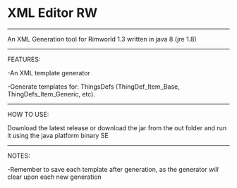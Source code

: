 # XML Editor RW
---
 An XML Generation tool for Rimworld 1.3 written in java 8 (jre 1.8)
 
---
FEATURES:

-An XML template generator

-Generate templates for: ThingsDefs (ThingDef_Item_Base, ThingDefs_Item_Generic, etc).

---
HOW TO USE:

Download the latest release or download the jar from the out folder and run it using the java platform binary SE

---
NOTES:

-Remember to save each template after generation, as the generator *will* clear upon each new generation

